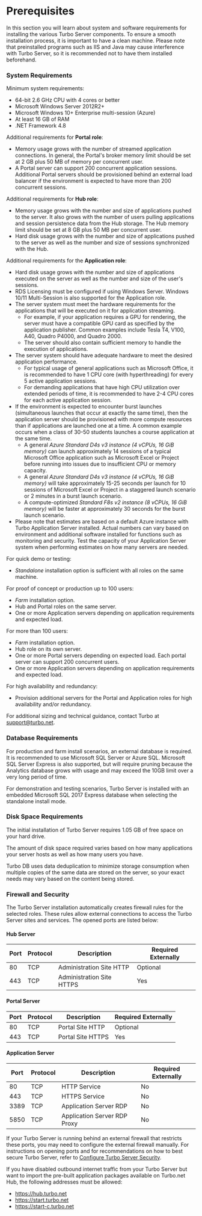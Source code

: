 # Prerequisites

In this section you will learn about system and software requirements for installing the various Turbo Server components. To ensure a smooth installation process, it is important to have a clean machine. Please note that preinstalled programs such as IIS and Java may cause interference with Turbo Server, so it is recommended not to have them installed beforehand.

### System Requirements

Minimum system requirements:
- 64-bit 2.6 GHz CPU with 4 cores or better
- Microsoft Windows Server 2012R2+
- Microsoft Windows 10+ Enterprise multi-session (Azure)
- At least 16 GB of RAM
- .NET Framework 4.8

Additional requirements for __Portal role__:
- Memory usage grows with the number of streamed application connections. In general, the Portal's broker memory limit should be set at 2 GB plus 50 MB of memory per concurrent user.
- A Portal server can support 200 concurrent application sessions. Additional Portal servers should be provisioned behind an external load balancer if the environment is expected to have more than 200 concurrent sessions.

Additional requirements for __Hub role__:
- Memory usage grows with the number and size of applications pushed to the server. It also grows with the number of users pulling applications and session persistence data from the Hub storage. The Hub memory limit should be set at 8 GB plus 50 MB per concurrent user.
- Hard disk usage grows with the number and size of applications pushed to the server as well as the number and size of sessions synchronized with the Hub.

Additional requirements for the __Application role__:
- Hard disk usage grows with the number and size of applications executed on the server as well as the number and size of the user's sessions.
- RDS Licensing must be configured if using Windows Server. Windows 10/11 Multi-Session is also supported for the Application role.
- The server system must meet the hardware requirements for the applications that will be executed on it for application streaming.
    - For example, if your application requires a GPU for rendering, the server must have a compatible GPU card as specified by the application publisher. Common examples include Tesla T4, V100, A40, Quadro P4000, and Quadro 2000.
    - The server should also contain sufficient memory to handle the execution of applications.
- The server system should have adequate hardware to meet the desired application performance.
    - For typical usage of general applications such as Microsoft Office, it is recommended to have 1 CPU core (with hyperthreading) for every 5 active application sessions.
    - For demanding applications that have high CPU utilization over extended periods of time, it is recommended to have 2-4 CPU cores for each active application session.
- If the environment is expected to encounter burst launches (simultaneous launches that occur at exactly the same time), then the application server should be provisioned with more compute resources than if applications are launched one at a time. A common example occurs when a class of 30-50 students launches a course application at the same time.
    - A general *Azure Standard D4s v3 instance (4 vCPUs, 16 GiB memory)* can launch approximately 14 sessions of a typical Microsoft Office application such as Microsoft Excel or Project before running into issues due to insufficient CPU or memory capacity.
    - A general *Azure Standard D4s v3 instance (4 vCPUs, 16 GiB memory)* will take approximately 15-25 seconds per launch for 10 sessions of Microsoft Excel or Project in a staggered launch scenario or 2 minutes in a burst launch scenario.
    - A compute-optimized *Standard F8s v2 instance (8 vCPUs, 16 GiB memory)* will be faster at approximately 30 seconds for the burst launch scenario.
- Please note that estimates are based on a default Azure instance with Turbo Application Server installed. Actual numbers can vary based on environment and additional software installed for functions such as monitoring and security. Test the capacity of your Application Server system when performing estimates on how many servers are needed.

For quick demo or testing: 
- *Standalone* installation option is sufficient with all roles on the same machine.

For proof of concept or production up to 100 users:
- *Farm* installation option.
- Hub and Portal roles on the same server.
- One or more Application servers depending on application requirements and expected load.

For more than 100 users:
- *Farm* installation option.
- Hub role on its own server.
- One or more Portal servers depending on expected load. Each portal server can support 200 concurrent users.
- One or more Application servers depending on application requirements and expected load.

For high availability and redundancy:
- Provision additional servers for the Portal and Application roles for high availability and/or redundancy.

For additional sizing and technical guidance, contact Turbo at support@turbo.net.

### Database Requirements

For production and farm install scenarios, an external database is required. It is recommended to use Microsoft SQL Server or Azure SQL. Microsoft SQL Server Express is also supported, but will require pruning because the Analytics database grows with usage and may exceed the 10GB limit over a very long period of time.

For demonstration and testing scenarios, Turbo Server is installed with an embedded Microsoft SQL 2017 Express database when selecting the standalone install mode.

### Disk Space Requirements

The initial installation of Turbo Server requires 1.05 GB of free space on your hard drive.

The amount of disk space required varies based on how many applications your server hosts as well as how many users you have. 

Turbo DB uses data deduplication to minimize storage consumption when multiple copies of the same data are stored on the server, so your exact needs may vary based on the content being stored.

### Firewall and Security

The Turbo Server installation automatically creates firewall rules for the selected roles. These rules allow external connections to access the Turbo Server sites and services. The opened ports are listed below:

#### Hub Server

| Port | Protocol | Description               | Required Externally |
|------|----------|---------------------------|----------------------|
| 80   | TCP      | Administration Site HTTP  | Optional            |
| 443  | TCP      | Administration Site HTTPS | Yes                 |

#### Portal Server

| Port | Protocol | Description          | Required Externally |
|------|----------|----------------------|----------------------|
| 80   | TCP      | Portal Site HTTP     | Optional            |
| 443  | TCP      | Portal Site HTTPS    | Yes                 |

#### Application Server

| Port  | Protocol | Description                      | Required Externally |
|-------|----------|----------------------------------|----------------------|
| 80    | TCP      | HTTP Service                    | No                   |
| 443   | TCP      | HTTPS Service                   | No                   |
| 3389  | TCP      | Application Server RDP         | No                   |
| 5850  | TCP      | Application Server RDP Proxy   | No                   |

If your Turbo Server is running behind an external firewall that restricts these ports, you may need to configure the external firewall manually. For instructions on opening ports and for recommendations on how to best secure Turbo Server, refer to [Configure Turbo Server Security](/server/advanced-topics/advanced-topics.html#configure-turbo-server-security).

If you have disabled outbound internet traffic from your Turbo Server but want to import the pre-built application packages available on Turbo.net Hub, the following addresses must be allowed:

* https://hub.turbo.net
* https://start.turbo.net
* https://start-c.turbo.net